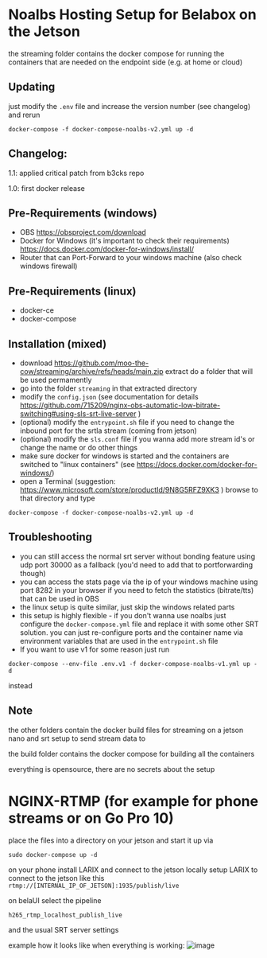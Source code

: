 # Noalbs Hosting Setup for Belabox on the Jetson
the streaming folder contains the docker compose for running the containers that are needed on the endpoint side (e.g. at home or cloud)

## Updating
just modify the `.env` file and increase the version number (see changelog)
and rerun
```
docker-compose -f docker-compose-noalbs-v2.yml up -d
```

## Changelog:
1.1: applied critical patch from b3cks repo

1.0: first docker release

## Pre-Requirements (windows)
+ OBS https://obsproject.com/download
+ Docker for Windows (it's important to check their requirements) https://docs.docker.com/docker-for-windows/install/
+ Router that can Port-Forward to your windows machine (also check windows firewall)


## Pre-Requirements (linux)
+ docker-ce
+ docker-compose

## Installation (mixed)
+ download https://github.com/moo-the-cow/streaming/archive/refs/heads/main.zip extract do a folder that will be used permamently
+ go into the folder `streaming` in that extracted directory
+ modify the `config.json` (see documentation for details https://github.com/715209/nginx-obs-automatic-low-bitrate-switching#using-sls-srt-live-server )
+ (optional) modify the `entrypoint.sh` file if you need to change the inbound port for the srtla stream (coming from jetson)
+ (optional) modify the `sls.conf` file if you wanna add more stream id's or change the name or do other things
+ make sure docker for windows is started and the containers are switched to "linux containers" (see https://docs.docker.com/docker-for-windows/)
+ open a Terminal (suggestion: https://www.microsoft.com/store/productId/9N8G5RFZ9XK3 ) browse to that directory and type
```
docker-compose -f docker-compose-noalbs-v2.yml up -d
```

## Troubleshooting
+ you can still access the normal srt server without bonding feature using udp port 30000 as a fallback (you'd need to add that to portforwarding though)
+ you can access the stats page via the ip of your windows machine using port 8282 in your browser if you need to fetch the statistics (bitrate/tts) that can be used in OBS
+ the linux setup is quite similar, just skip the windows related parts
+ this setup is highly flexible - if you don't wanna use noalbs just configure the `docker-compose.yml` file and replace it with some other SRT solution. you can just re-configure ports and the container name via environment variables that are used in the `entrypoint.sh` file
+ If you want to use v1 for some reason just run
```
docker-compose --env-file .env.v1 -f docker-compose-noalbs-v1.yml up -d
```
instead

## Note
the other folders contain the docker build files for streaming on a jetson nano and srt setup to send stream data to

the build folder contains the docker compose for building all the containers

everything is opensource, there are no secrets about the setup

# NGINX-RTMP (for example for phone streams or on Go Pro 10)
place the files into a directory on your jetson and start it up via
```
sudo docker-compose up -d
```

on your phone install LARIX and connect to the jetson locally
setup LARIX to connect to the jetson like this
`rtmp://[INTERNAL_IP_OF_JETSON]:1935/publish/live`

on belaUI select the pipeline 
```
h265_rtmp_localhost_publish_live
```
and the usual SRT server settings

example how it looks like when everything is working:
![image](https://user-images.githubusercontent.com/34907770/156200207-f2ec9425-8289-4722-bc93-daefbdbc8734.png)
